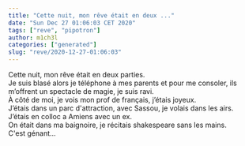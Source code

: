 ```yaml
---
title: "Cette nuit, mon rêve était en deux ..."
date: "Sun Dec 27 01:06:03 CET 2020"
tags: ["reve", "pipotron"]
author: m1ch3l
categories: ["generated"]
slug: "reve/2020-12-27-01:06:03"
---
```


Cette nuit, mon rêve était en deux parties.<br>
Je suis blasé alors je téléphone à mes parents et pour me consoler, ils m’offrent un spectacle de magie, je suis ravi.<br>
À côté de moi, je vois mon prof de français, j’étais joyeux.<br>
J’étais dans un parc d'attraction, avec Sassou, je volais dans les airs.<br>
J’étais en colloc a Amiens avec un ex.<br>
On était dans ma baignoire, je récitais shakespeare sans les mains.<br>
C'est génant...<br>
